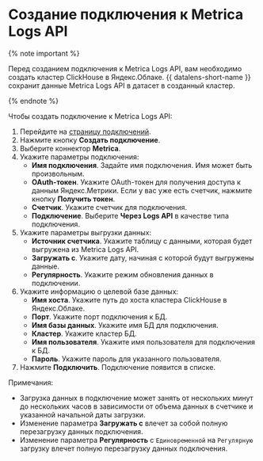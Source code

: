 # Создание подключения к Metrica Logs API

{% note important %}

Перед созданием подключения к Metrica Logs API, вам необходимо создать кластер ClickHouse в Яндекс.Облаке. {{ datalens-short-name }} сохранит данные Metrica Logs API в датасет в созданный кластер.

{% endnote %}

Чтобы создать подключение к Metrica Logs API:
1. Перейдите на [страницу подключений](https://datalens.yandex.ru/connections).
1. Нажмите кнопку **Создать подключение**.
1. Выберите коннектор **Metrica**.
1. Укажите параметры подключения:
    - **Имя подключения**. Задайте имя подключения. Имя может быть произвольным.
    - **OAuth-токен**. Укажите OAuth-токен для получения доступа к данным Яндекс.Метрики. Если у вас уже есть счетчик, нажмите кнопку **Получить токен**.
    - **Счетчик**. Укажите счетчик для подключения.
    - **Подключение**. Выберите **Через Logs API** в качестве типа подключения.
1. Укажите параметры выгрузки данных:
    - **Источник счетчика**. Укажите таблицу c данными, которая будет выгружена из Metrica Logs API.
    - **Загружать с**. Укажите дату, начиная с которой будут выгружены данные.
    - **Регулярность**. Укажите режим обновления данных в подключении.
1. Укажите информацию о целевой базе данных:
    - **Имя хоста**. Укажите путь до хоста кластера ClickHouse в Яндекс.Облаке.
    - **Порт**. Укажите порт подключения к БД.
    - **Имя базы данных**. Укажите имя БД для подключения.
    - **Кластер**. Укажите кластер БД.
    - **Имя пользователя**. Укажите имя пользователя для подключения к БД.
    - **Пароль**. Укажите пароль для указанного пользователя.
1. Нажмите **Подключить**. Подключение появится в списке.

Примечания:
- Загрузка данных в подключение может занять от нескольких минут до нескольких часов в зависимости от объема данных в счетчике и указанной начальной даты загрузки.
- Изменение параметра **Загружать с** влечет за собой полную перезагрузку данных подключения.
- Изменение параметра **Регулярность** с `Единовременной` на `Регулярную` загрузку влечет полную перезагрузку данных подключения.
